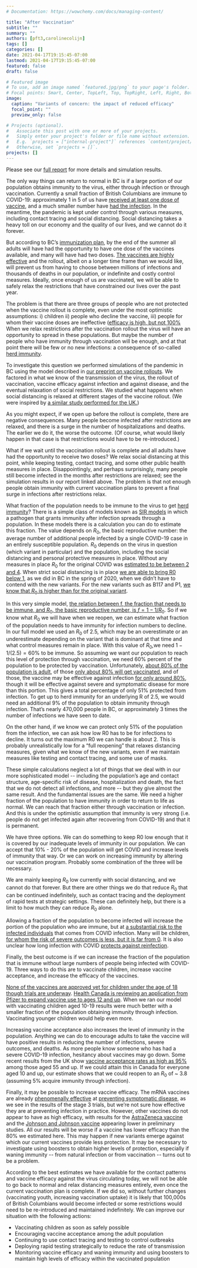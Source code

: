 ```yaml
---
# Documentation: https://wowchemy.com/docs/managing-content/

title: "After Vaccination"
subtitle: ""
summary: ""
authors: [pft3,carolinecolijn]
tags: []
categories: []
date: 2021-04-17T19:15:45-07:00
lastmod: 2021-04-17T19:15:45-07:00
featured: false
draft: false

# Featured image
# To use, add an image named `featured.jpg/png` to your page's folder.
# Focal points: Smart, Center, TopLeft, Top, TopRight, Left, Right, BottomLeft, Bottom, BottomRight.
image:
  caption: "Variants of concern: the impact of reduced efficacy"
  focal_point: ""
  preview_only: false

# Projects (optional).
#   Associate this post with one or more of your projects.
#   Simply enter your project's folder or file name without extension.
#   E.g. `projects = ["internal-project"]` references `content/project/deep-learning/index.md`.
#   Otherwise, set `projects = []`.
projects: []
---
```


Please see our [full
report](https://www.sfu.ca/content/dam/sfu/magpie/PDFs/vaccine_endgame_report_v1%20(2).pdf)
for more details and simulation results.

The only way things can return to normal in BC is if a large portion of
our population obtains immunity to the virus, either through infection or
through vaccination. Currently a small fraction of British Columbians are
immune to COVID-19: approximately 1 in 5 of us have [received at least one
dose of vaccine](https://covid19tracker.ca/vaccinationtracker.html), and
a much smaller number have [had the
infection](https://experience.arcgis.com/experience/a6f23959a8b14bfa989e3cda29297ded).
In the meantime, the pandemic is kept under control through various
measures, including contact tracing and social distancing. Social
distancing takes a heavy toll on our economy and the quality of our lives,
and we cannot do it forever.

But according to BC’s [immunization
plan](https://www2.gov.bc.ca/gov/content/covid-19/vaccine/plan), by the
end of the summer all adults will have had the opportunity to have one
dose of the vaccines available, and many will have had two doses. [The
vaccines are highly
effective](https://pharmaceutical-journal.com/article/feature/everything-you-need-to-know-about-covid-19-vaccines)
and the rollout, albeit on a longer time frame than we would like, will
prevent us from having to choose between millions of infections and
thousands of deaths in our population, or indefinite and costly control
measures. Ideally, once enough of us are vaccinated, we will be able to
safely relax the restrictions that have constrained our lives over the
past year. 

The problem is that there are three groups of people who are not protected
when the vaccine rollout is complete, even under the most optimistic
assumptions: i) children ii) people who decline the vaccine, iii) people
for whom their vaccine doses are ineffective ([efficacy is high, but not
100%](https://blogs.bmj.com/bmj/2021/03/05/understanding-the-spectrum-of-vaccine-efficacy-measures/)
When we relax restrictions after the vaccination rollout the virus will
have an opportunity to spread in these populations. But maybe the number
of people who have immunity through vaccination will be enough, and at
that point there will be few or no new infections: a consequence of
so-called [herd
immunity](https://www.webmd.com/lung/what-is-herd-immunity#1).

To investigate this question we performed simulations of the pandemic in
BC using the model described in [our preprint on vaccine
rollouts](https://www.medrxiv.org/content/10.1101/2021.02.23.21252309v1).
We factored in what we know of the transmission of the virus, the rollout
of vaccination, vaccine efficacy against infection and against disease,
and the eventual relaxation of social restrictions. We studied what
happens when social distancing is relaxed at different stages of the
vaccine rollout. (We were inspired by [a similar study performed for the
UK.](https://www.thelancet.com/journals/laninf/article/PIIS1473-3099(21)00143-2/fulltext))

As you might expect, if we open up before the rollout is complete, there
are negative consequences. Many people become infected after restrictions
are relaxed, and there is a surge in the number of hospitalizations and
deaths. The earlier we do it, the worse the outcome. (Of course, what
would likely happen in that case is that restrictions would have to be
re-introduced.)

What if we wait until the vaccination rollout is complete and all adults
have had the opportunity to receive two doses? We relax social distancing
at this point, while keeping testing, contact tracing, and some other
public health measures in place. Disappointingly, and perhaps
surprisingly, many people still become infected in the months after
restrictions are relaxed; see the simulation results in our report linked
above. The problem is that not enough people obtain immunity with current
vaccination plans to prevent a final surge in infections after
restrictions relax. 

What fraction of the population needs to be immune to the virus to get
[herd
immunity](https://www.cell.com/current-biology/fulltext/S0960-9822(21)00039-7)?
There is a simple class of models known as [SIR
models](https://en.wikipedia.org/wiki/Compartmental_models_in_epidemiology#The_SIR_model)
in which a pathogen that grants immunity after infection spreads through
a population. In these models there is a calculation you can do to
estimate this fraction. The value depends on $R_0$, the basic reproductive
number: the average number of additional people infected by a single
COVID-19 case in an entirely susceptible population. $R_0$ depends on the
virus in question (which variant in particular) and the population,
including the social distancing and personal protective measures in place.
Without any measures in place $R_0$ for the original COVID was [estimated
to be between 2 and
4](https://journals.plos.org/ploscompbiol/article?id=10.1371/journal.pcbi.1008031).
When strict social distancing is in place [we are able to bring R0 below
1](https://www.sciencedirect.com/science/article/pii/S1755436521000141),
as we did in BC in the spring of 2020, when we didn’t have to contend with
the new variants. For the new variants such as B117 and P1, [we know that
$R_0$ is higher than for the original
variant](https://science.sciencemag.org/content/372/6538/eabg3055).  

In this very simple model, [the relation between f, the fraction that
needs to be immune, and $R_0$, the basic reproductive number, is
$f=1-1/R_0$](https://academic.oup.com/cid/article/52/7/911/299077). So if
we know what $R_0$ we will have when we reopen, we can estimate what
fraction of the population needs to have immunity for infection numbers to
decline. In our full model we used an $R_0$ of 2.5, which may be an
overestimate or an underestimate depending on the variant that is dominant
at that time and what control measures remain in place. With this value of
$R_0$,we need $1-1/(2.5)=60\%$ to be immune. So assuming we want our
population to reach this level of protection through vaccination, we need
60% percent of the population to be protected by vaccination.
Unfortunately, [about 80% of the population is
adult](https://www150.statcan.gc.ca/t1/tbl1/en/tv.action?pid=1710000501),
of those [only about 80% will get
vaccinated](https://health-infobase.canada.ca/covid-19/vaccination-coverage/),
and of those, the vaccine may be effective against infection [for only
around
80%](https://docs.google.com/spreadsheets/d/1G6N6rV6k4MoNVvo3U33swMuBUVfMPXeknlS9sDBJpzg/edit#gid=0),
though it will be effective against severe and symptomatic disease for
more than this portion.  This gives a total percentage of only 51%
protected from infection. To get up to herd immunity for an underlying
R of 2.5, we would need an additional 9% of the population to obtain
immunity through infection. That’s nearly 470,000 people in BC, or
approximately 3 times the number of infections we have seen to date.

On the other hand, if we know we can protect only 51% of the population
from the infection, we can ask how low R0 has to be for infections to
decline. It turns out the maximum R0 we can handle is about 2. This is
probably unrealistically low for a “full reopening” that relaxes
distancing measures, given what we know of the new variants, even if we
maintain measures like testing and contact tracing, and some use of masks.

These simple calculations neglect a lot of things that we deal with in our
more sophisticated model -- including the population’s age and contact
structure, age-specific risk of disease, hospitalization and death, the
fact that we do not detect all infections, and more -- but they give
almost the same result. And the fundamental issues are the same. We need
a higher fraction of the population to have immunity in order to return to
life as normal. We can reach that fraction either through vaccination or
infection.  And this is under the optimistic assumption that immunity is
very strong (i.e. people do not get infected again after recovering from
COVID-19) and that it is permanent. 

We have three options. We can do something to keep R0 low enough that it
is covered by our inadequate levels of immunity in our population.  We can
accept that 10% - 20% of the population will get COVID and increase levels
of immunity that way. Or we can work on increasing immunity by altering
our vaccination program. Probably some combination of the three will be
necessary.

We are mainly keeping $R_0$ low currently with social distancing, and we
cannot do that forever. But there are other things we do that reduce $R_0$
that can be continued indefinitely, such as contact tracing and the
deployment of rapid tests at strategic settings. These can definitely
help, but there is a limit to how much they can reduce $R_0$ alone.

Allowing a fraction of the population to become infected will increase the
portion of the population who are immune, but at [a substantial risk to
the infected
individuals](https://www.mayoclinic.org/diseases-conditions/coronavirus/in-depth/coronavirus-long-term-effects/art-20490351)
that comes from COVID infection. Many will be children, [for whom the risk
of severe outcomes is less, but it is far from
0](https://www.cdc.gov/coronavirus/2019-ncov/hcp/pediatric-hcp.html). It
is also unclear how long infection with COVID [protects against
reinfection](https://www.thelancet.com/journals/laninf/article/PIIS1473-3099(20)30783-0/fulltext).

Finally, the best outcome is if we can increase the fraction of the
population that is immune without large numbers of people being infected
with COVID-19. Three ways to do this are to vaccinate children, increase
vaccine acceptance, and increase the efficacy of the vaccines.

[None of the vaccines are approved yet for children under the age of 18
though trials are
underway](https://www.macleans.ca/news/when-are-covid-vaccines-for-kids-coming-to-canada/).
[Health Canada is reviewing an application from Pfizer to expand vaccine
use to ages 12 and
up](https://www.canada.ca/en/health-canada/services/drugs-health-products/covid19-industry/drugs-vaccines-treatments/authorization/applications.html#wb-auto-4).
When we ran our model with vaccinating children aged 10-19 results were
much better with a smaller fraction of the population obtaining immunity
through infection. Vaccinating younger children would help even more. 

Increasing vaccine acceptance also increases the level of immunity in the
population. Anything we can do to encourage adults to take the vaccine
will have positive results in reducing the number of infections, severe
outcomes, and deaths. As more people know someone who has had a severe
COVID-19 infection, hesitancy about vaccines may go down. Some recent
results from the UK show [vaccine acceptance rates as high as
95%](https://www.gov.uk/government/news/uk-moves-into-next-phase-of-vaccine-roll-out-as-government-target-hit-early)
among those aged 55 and up. If we could attain this in Canada for everyone
aged 10 and up, our estimate shows that we could reopen to an $R_0$ of
~ 3.8 (assuming 5% acquire immunity through infection).

Finally, it may be possible to increase vaccine efficacy. The mRNA
vaccines are already [phenomenally
effective](https://www.nejm.org/doi/full/10.1056/NEJMoa2035389) at
[preventing symptomatic
disease](https://www.nejm.org/doi/full/10.1056/NEJMoa2034577), as we see
in the results of the stage 3 trials, but we’re not sure how effective
they are at preventing infection in practice. However, other vaccines do
not appear to have as high efficacy, with results for the [AstraZeneca
vaccine](https://www.thelancet.com/journals/lancet/article/PIIS0140-6736(21)00628-0/fulltext)
and the [Johnson and Johnson
vaccine](https://www.fda.gov/media/146219/download) appearing lower in
preliminary studies. All our results will be worse if a vaccine has lower
efficacy than the 80% we estimated here. This may happen if new variants
emerge against which our current vaccines provide less protection.  It may
be necessary to investigate using boosters to obtain higher levels of
protection, especially if waning immunity -- from natural infection or
from vaccination -- turns out to be a problem.

According to the best estimates we have available for the contact patterns
and vaccine efficacy against the virus circulating today, we will not be
able to go back to normal and relax distancing measures entirely, even
once the current vaccination plan is complete. If we did so, without
further changes (vaccinating youth, increasing vaccination uptake) it is
likely that 100,000s of British Columbians would become infected or some
restrictions would need to be re-introduced and maintained indefinitely.
We can improve our situation with the following actions:

  * Vaccinating children as soon as safely possible
  * Encouraging vaccine acceptance among the adult population
  * Continuing to use contact tracing and testing to control outbreaks
  * Deploying rapid testing strategically to reduce the rate of
    transmission 
  * Monitoring vaccine efficacy and waning immunity and
    using boosters to maintain high levels of efficacy within the
    vaccinated population 
